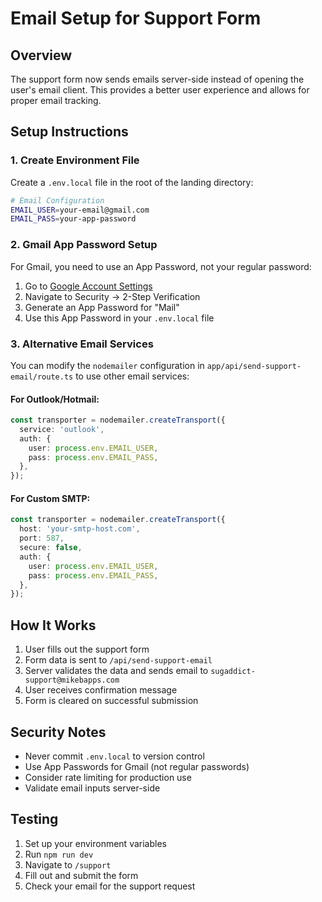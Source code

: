 # Email Setup for Support Form

## Overview
The support form now sends emails server-side instead of opening the user's email client. This provides a better user experience and allows for proper email tracking.

## Setup Instructions

### 1. Create Environment File
Create a `.env.local` file in the root of the landing directory:

```bash
# Email Configuration
EMAIL_USER=your-email@gmail.com
EMAIL_PASS=your-app-password
```

### 2. Gmail App Password Setup
For Gmail, you need to use an App Password, not your regular password:

1. Go to [Google Account Settings](https://myaccount.google.com/)
2. Navigate to Security → 2-Step Verification
3. Generate an App Password for "Mail"
4. Use this App Password in your `.env.local` file

### 3. Alternative Email Services
You can modify the `nodemailer` configuration in `app/api/send-support-email/route.ts` to use other email services:

#### For Outlook/Hotmail:
```typescript
const transporter = nodemailer.createTransport({
  service: 'outlook',
  auth: {
    user: process.env.EMAIL_USER,
    pass: process.env.EMAIL_PASS,
  },
});
```

#### For Custom SMTP:
```typescript
const transporter = nodemailer.createTransport({
  host: 'your-smtp-host.com',
  port: 587,
  secure: false,
  auth: {
    user: process.env.EMAIL_USER,
    pass: process.env.EMAIL_PASS,
  },
});
```

## How It Works

1. User fills out the support form
2. Form data is sent to `/api/send-support-email`
3. Server validates the data and sends email to `sugaddict-support@mikebapps.com`
4. User receives confirmation message
5. Form is cleared on successful submission

## Security Notes

- Never commit `.env.local` to version control
- Use App Passwords for Gmail (not regular passwords)
- Consider rate limiting for production use
- Validate email inputs server-side

## Testing

1. Set up your environment variables
2. Run `npm run dev`
3. Navigate to `/support`
4. Fill out and submit the form
5. Check your email for the support request

